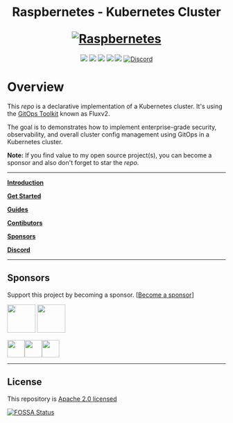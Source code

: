 <h1 align="center">
  <p align="center">Raspbernetes - Kubernetes Cluster</p>
  <a href="https://raspbernetes.github.io/docs/"><img src="https://raspbernetes.github.io/img/logo.svg" alt="Raspbernetes"></a>
</h1>

<div align="center">
  <a href="https://app.fossa.com/projects/git%2Bgithub.com%2Fraspbernetes%2Fk8s-gitops?ref=badge_shield" alt="FOSSA Status"><img src="https://app.fossa.com/api/projects/git%2Bgithub.com%2Fraspbernetes%2Fk8s-gitops.svg?type=shield"/></a>
  <a href="https://github.com/raspbernetes/k8s-gitops/actions" alt="Build"><img src="https://github.com/raspbernetes/k8s-gitops/workflows/build/badge.svg" /></a>
  <a href="https://kubernetes.io/" alt="k8s"><img src="https://img.shields.io/badge/k8s-v1.22.2-orange" /></a>
  <!-- <a href="https://github.com/raspbernetes/k8s-gitops/graphs/contributors"><img src="https://img.shields.io/github/contributors/raspbernetes/k8s-gitops.svg" alt="Contributors"></a> -->
  <!-- <a href="https://github.com/raspbernetes/k8s-gitops/issues"><img src="https://img.shields.io/github/issues-raw/raspbernetes/k8s-gitops.svg" alt="Open Issues"></a> -->
  <!-- <a href="https://github.com/raspbernetes/k8s-gitops"><img src="https://img.shields.io/github/stars/raspbernetes/k8s-gitops?style=social.svg" alt="Stars"></a> -->
  <a href="https://github.com/raspbernetes/k8s-gitops/commits/main" alt="last commit"><img src="https://img.shields.io/github/last-commit/raspbernetes/k8s-gitops?color=purple" /></a>
  <a href="https://github.com/pre-commit/pre-commit" alt="pre-commit"><img src="https://img.shields.io/badge/pre--commit-enabled-brightgreen?logo=pre-commit&logoColor=white" /></a>
  <a href="https://discord.gg/mey6zUn"><img src="https://img.shields.io/discord/673534664354430999?color=%237289da&label=discord&logo=discord" alt="Discord"></a>
</div>

# Overview

This *repo* is a declarative implementation of a Kubernetes cluster. It's using the [GitOps Toolkit](https://toolkit.fluxcd.io/get-started/) known as Fluxv2.

The goal is to demonstrates how to implement enterprise-grade security, observability, and overall cluster config management using GitOps in a Kubernetes cluster.

**Note:** If you find value to my open source project(s), you can become a sponsor and also don't forget to star the *repo*.

---

**[Introduction](https://xunholy.github.io/k8s-gitops/)**

**[Get Started](https://xunholy.github.io/k8s-gitops/get-started/)**

**[Guides](https://xunholy.github.io/k8s-gitops/guides/installation/)**

**[Contibutors](https://xunholy.github.io/k8s-gitops/contributing/)**

**[Sponsors](https://xunholy.github.io/k8s-gitops/sponsor/)**

**[Discord](https://discord.gg/mey6zUn)**

---

## Sponsors

Support this project by becoming a sponsor. [[Become a sponsor](https://github.com/sponsors/xUnholy)]

<a href="https://github.com/anthr76"><img src="https://github.com/anthr76.png" width="65px" alt="" /></a>
<a href="https://github.com/RobReus"><img src="https://github.com/RobReus.png" width="65px" alt="" /></a>
<!-- sponsors --><a href="https://github.com/danielsand"><img src="https://github.com/danielsand.png" width="40px" alt="" /></a><a href="https://github.com/andrewkdinh"><img src="https://github.com/andrewkdinh.png" width="40px" alt="" /></a><a href="https://github.com/crutonjohn"><img src="https://github.com/crutonjohn.png" width="40px" alt="" /></a><!-- sponsors -->

---

## License

This repository is [Apache 2.0 licensed](./LICENSE)

[![FOSSA Status](https://app.fossa.com/api/projects/git%2Bgithub.com%2Fraspbernetes%2Fk8s-gitops.svg?type=large)](https://app.fossa.com/projects/git%2Bgithub.com%2Fraspbernetes%2Fk8s-gitops?ref=badge_large)
